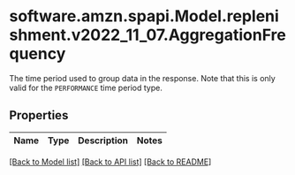 # software.amzn.spapi.Model.replenishment.v2022_11_07.AggregationFrequency
The time period used to group data in the response. Note that this is only valid for the `PERFORMANCE` time period type.

## Properties

Name | Type | Description | Notes
------------ | ------------- | ------------- | -------------

[[Back to Model list]](../README.md#documentation-for-models) [[Back to API list]](../README.md#documentation-for-api-endpoints) [[Back to README]](../README.md)

